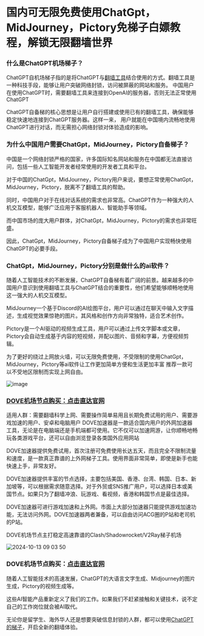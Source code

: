 # 国内可无限免费使用ChatGpt，MidJourney，Pictory免梯子白嫖教程，解锁无限翻墙世界

### 什么是ChatGPT机场梯子？

ChatGPT自机场梯子指的是将ChatGPT与[翻墙工具](
https://appletalking.cc/archives/2790)结合使用的方式。翻墙工具是一种科技手段，能够让用户突破网络封锁，访问被屏蔽的网站和服务。
中国用户在使用ChatGPT时，需要翻墙工具来连接到OpenAI的服务器，否则无法正常使用ChatGPT

ChatGPT自备梯的核心思想是让用户自行搭建或使用已有的翻墙工具，确保能够稳定快速地连接到ChatGPT服务器。这样一来，
用户就能在中国境内流畅地使用ChatGPT进行对话，而无需担心网络封锁对体验造成的影响。

### 为什么中国用户需要ChatGpt，MidJourney，Pictory自备梯子？

中国是一个网络封锁严格的国家，许多国际知名网站和服务在中国都无法直接访问，包括一些人工智能开发者经常使用的开发者工具和平台。

对于中国的ChatGpt，MidJourney，Pictory用户来说，要想正常使用ChatGpt，MidJourney，Pictory，脱离不了翻墙工具的帮助。

同时，中国用户对于在线对话系统的需求也非常高。ChatGPT作为一种强大的人机交互模型，能够广泛应用于客服机器人、智能助手等领域。

而中国市场的庞大用户群体，对ChatGpt，MidJourney，Pictory的需求也非常旺盛。

因此，ChatGpt，MidJourney，Pictory自备梯子成为了中国用户实现畅快使用ChatGPT的必要手段。

### ChatGpt，MidJourney，Pictory分别是做什么的ai软件？

随着人工智能技术的不断发展，ChatGPT自备梯有着广阔的前景。越来越多的中国用户意识到使用翻墙工具与ChatGPT结合的重要性，他们希望能够顺畅地使用这一强大的人机交互模型。

MidJourney一个基于Discord的AI绘图平台，用户可以通过在聊天中输入文字描述，生成视觉效果惊艳的图片。其风格和创作方向非常独特，适合艺术创作。

Pictory是一个AI驱动的视频生成工具，用户可以通过上传文字脚本或文章，Pictory会自动生成基于内容的短视频，并配以图片、音频和字幕，方便视频剪辑。

为了更好的绕过上网放火墙，可以无限免费使用，不受限制的使用ChatGpt，MidJourney，Pictory等ai软件让工作更加简单方便和生活更加丰富 推荐一款可以不受地区限制而实现上网自由。

![image](https://github.com/user-attachments/assets/c547e156-8689-4a0e-b72c-537186dbc88d)

### [DOVE机场节点购买：点击直达官网](https://dove8.cc/a.php?alavBTtF8UB)

适用人群：需要翻墙科学上网、需要操作简单易用且长期免费试用的用户、需要游戏加速的用户、安卓和电脑用户 DOVE加速器是一款适合国内用户的外网加速器工具，无论是在电脑端还是手机端都可使用。它不仅可以加速网游，让你顺畅地畅玩各类游戏平台，还可以自由浏览登录各类国外应用网站

DOVE加速器提供免费试用，首次注册可免费使用长达五天，而且完全不限制流量和速度，是一款真正靠谱的上外网梯子工具。使用界面非常简单，即使是新手也能快速上手，非常友好。

DOVE加速器提供丰富的节点选择，主要包括美国、香港、台湾、韩国、日本、新加坡等，可以根据需求随意选择。对于外贸或SNS推广用户，可以选择日本或美国节点。如果只为了翻墙冲浪、玩游戏、看视频，香港和韩国节点是最佳选择。

DOVE加速器可进行游戏加速和上外网。市面上大部分加速器只能提供游戏加速功能，无法访问外网。DOVE加速器两者兼备，可以自由访问ACG圈的P站和老司机的P站。

DOVE机场节点主打稳定高速靠谱的Clash/Shadowrocket/V2Ray梯子机场

![2024-10-13 09 03 50](https://github.com/user-attachments/assets/444ce50b-cf0b-4484-8b4e-5ea3199846d6)

### DOVE机场节点购买：[点击直达官网](https://dove8.cc/a.php?alavBTtF8UB)

随着人工智能技术的高速发展，ChatGPT的大语言文字生成、Midjourney的图片生成，Pictory的视频生成等。

这些AI智能产品重新定义了我们的工作。如果我们不赶紧接触和关键技术，说不定自己的工作岗位就会被AI取代。

无论你是留学生、海外华人还是想要突破信息封锁的人群，都可以使用[ChatGPT的梯子](https://appletalking.cc/archives/2183)，开启全新的翻墙体验。




